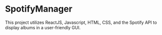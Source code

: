 # SpotifyManager
This project utilizes ReactJS, Javascript, HTML, CSS, and the Spotify API to display albums in a user-friendly GUI.
